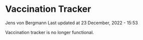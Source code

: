 Vaccination Tracker
================
Jens von Bergmann
Last updated at 23 December, 2022 - 15:53

Vaccination tracker is no longer functional.
